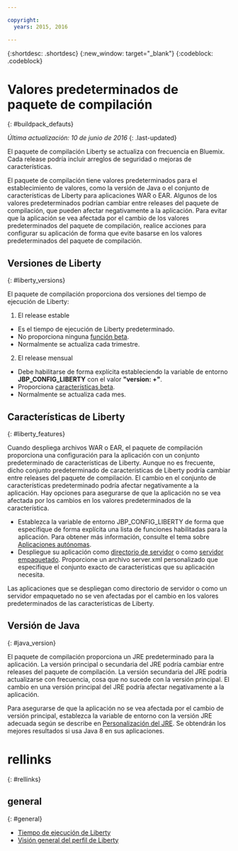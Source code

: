 ```yaml
---

copyright:
  years: 2015, 2016

---
```


{:shortdesc: .shortdesc}
{:new_window: target="_blank"}
{:codeblock: .codeblock}

# Valores predeterminados de paquete de compilación
{: #buildpack_defauts}

*Última actualización: 10 de junio de 2016*
{: .last-updated}

El paquete de compilación Liberty se actualiza con frecuencia en Bluemix. Cada release podría incluir arreglos de seguridad o mejoras de características.

El paquete de compilación tiene valores predeterminados para el establecimiento de valores,
como la versión de Java o el conjunto de características de Liberty para aplicaciones WAR o EAR. Algunos de los valores predeterminados podrían cambiar entre releases del paquete de compilación,
que pueden afectar negativamente a la aplicación. Para evitar que la aplicación se vea afectada
por el cambio de los valores predeterminados del paquete de compilación, realice acciones para
configurar su aplicación de forma que evite basarse en los valores predeterminados del paquete
de compilación.

## Versiones de Liberty
{: #liberty_versions}

El paquete de compilación proporciona dos versiones del tiempo de ejecución de Liberty:
1. El release estable
  * Es el tiempo de ejecución de Liberty predeterminado.
  * No proporciona ninguna [función beta](usingBetaFeatures.html).
  * Normalmente se actualiza cada trimestre.

2. El release mensual
  * Debe habilitarse de forma explícita estableciendo la variable de entorno **JBP_CONFIG_LIBERTY** con el valor **"version: +"**.
  * Proporciona [características beta](usingBetaFeatures.html).
  * Normalmente se actualiza cada mes.

## Características de Liberty
{: #liberty_features}

Cuando despliega archivos WAR o EAR, el paquete de compilación
proporciona una configuración para la aplicación con un conjunto predeterminado de características de Liberty. Aunque no es frecuente,
dicho conjunto predeterminado de características de Liberty podría cambiar entre releases del paquete de
compilación. El cambio en el conjunto de características predeterminado podría afectar negativamente a la
aplicación. Hay opciones para asegurarse de que la aplicación no se vea afectada por los cambios en los
valores predeterminados de la característica.

* Establezca la variable de entorno JBP_CONFIG_LIBERTY de forma que especifique de forma explícita una
lista de funciones habilitadas para la aplicación. Para obtener más información, consulte el tema sobre [Aplicaciones autónomas](optionsForPushing.html#stand_alone_apps).
* Despliegue su aplicación como [directorio de servidor](optionsForPushing.html#server_directory) o como [servidor empaquetado](optionsForPushing.html#packaged_server). Proporcione un archivo server.xml personalizado que especifique
el conjunto exacto de características que su aplicación necesita.

Las aplicaciones que se despliegan
como directorio de servidor o como un servidor empaquetado no se ven afectadas por el cambio en los
valores predeterminados de las características de Liberty.

## Versión de Java
{: #java_version}

El paquete de compilación proporciona un JRE predeterminado
para la aplicación. La versión principal o secundaria del JRE podría cambiar entre releases del paquete de compilación. La versión
secundaria del JRE podría actualizarse con frecuencia, cosa que no sucede con la versión principal. El cambio
en una versión principal del JRE podría afectar negativamente a la aplicación.

Para asegurarse de que la aplicación no se vea afectada por el cambio de versión principal, establezca la variable de entorno con la versión JRE adecuada según se describe en [Personalización del JRE](customizingJRE.html). Se obtendrán los mejores resultados si usa Java 8 en sus aplicaciones.


# rellinks
{: #rellinks}
## general
{: #general}
* [Tiempo de ejecución de Liberty](index.html)
* [Visión general del perfil de Liberty](http://www-01.ibm.com/support/knowledgecenter/SSAW57_8.5.5/com.ibm.websphere.wlp.nd.doc/ae/cwlp_about.html)
